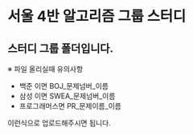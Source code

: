 # 서울 4반 알고리즘 그룹 스터디
스터디 그룹 폴더입니다.
---

※ 파일 올리실때 유의사항

* 백준 이면 BOJ_문제넘버_이름
* 삼성 이면 SWEA_문제넘버_이름
* 프로그래머스면 PR_문제이름_이름

이런식으로 업로드해주시면 됩니다.
